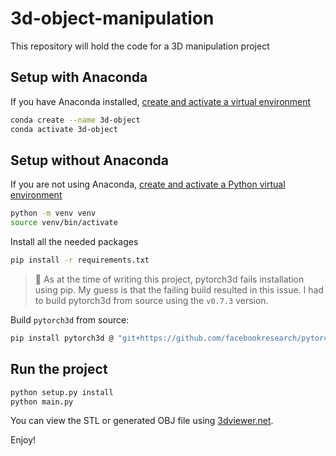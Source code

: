# 3d-object-manipulation
This repository will hold the code for a 3D manipulation project

## Setup with Anaconda
If you have Anaconda installed, [create and activate a virtual environment](https://conda.io/projects/conda/en/latest/user-guide/tasks/manage-environments.html)
```bash
conda create --name 3d-object
conda activate 3d-object
```

## Setup without Anaconda
If you are not using Anaconda, [create and activate a Python virtual environment](https://docs.python.org/3/tutorial/venv.html)
```bash
python -m venv venv
source venv/bin/activate
```

Install all the needed packages
```bash
pip install -r requirements.txt
```
> 🛑 As at the time of writing this project, pytorch3d fails installation using pip. My guess is that the failing build resulted in this issue. I had to build pytorch3d from source using the `v0.7.3` version.

Build `pytorch3d` from source:
```bash
pip install pytorch3d @ "git+https://github.com/facebookresearch/pytorch3d.git@35badc0892275c35818ca39800ec55d9c7342c8f"
```

## Run the project
```bash
python setup.py install
python main.py
```

You can view the STL or generated OBJ file using [3dviewer.net](https://3dviewer.net).

Enjoy!